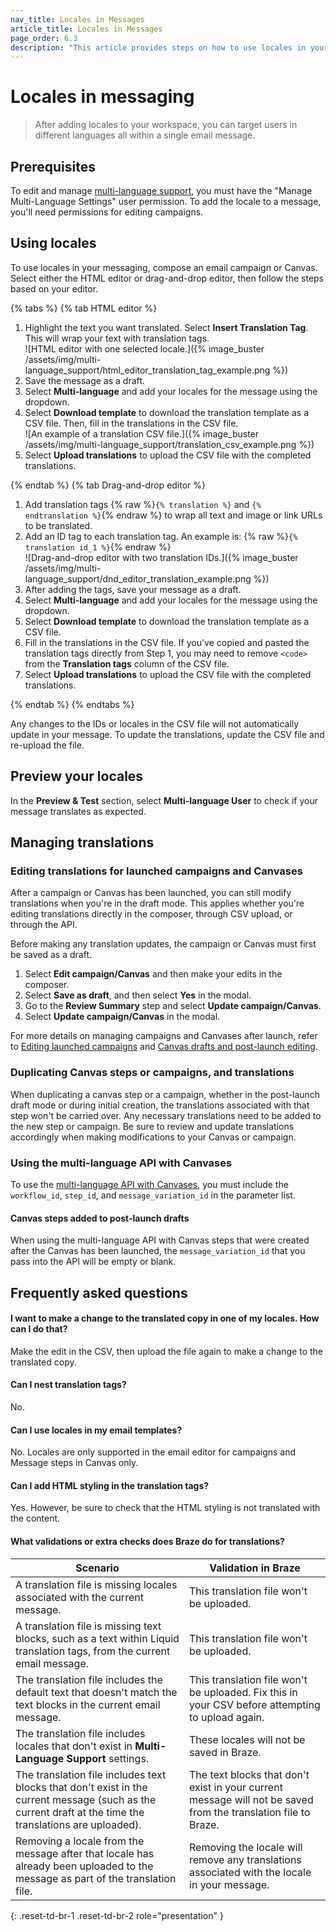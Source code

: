 ```yaml
---
nav_title: Locales in Messages
article_title: Locales in Messages
page_order: 6.3
description: "This article provides steps on how to use locales in your messaging."
---
```


# Locales in messaging

> After adding locales to your workspace, you can target users in different languages all within a single email message.

## Prerequisites

To edit and manage [multi-language support]({{site.baseurl}}/multi_language_support/), you must have the "Manage Multi-Language Settings" user permission. To add the locale to a message, you'll need permissions for editing campaigns.

## Using locales

To use locales in your messaging, compose an email campaign or Canvas. Select either the HTML editor or drag-and-drop editor, then follow the steps based on your editor.

{% tabs %}
{% tab HTML editor %}

1. Highlight the text you want translated. Select **Insert Translation Tag**. This will wrap your text with translation tags. <br>![HTML editor with one selected locale.]({% image_buster /assets/img/multi-language_support/html_editor_translation_tag_example.png %})
2. Save the message as a draft.
3. Select **Multi-language** and add your locales for the message using the dropdown.
4. Select **Download template** to download the translation template as a CSV file. Then, fill in the translations in the CSV file. <br>![An example of a translation CSV file.]({% image_buster /assets/img/multi-language_support/translation_csv_example.png %})
5. Select **Upload translations** to upload the CSV file with the completed translations.

{% endtab %}
{% tab Drag-and-drop editor %}

1. Add translation tags {% raw %}`{% translation %}` and `{% endtranslation %}`{% endraw %} to wrap all text and image or link URLs to be translated. 
2. Add an ID tag to each translation tag. An example is: {% raw %}`{% translation id_1 %}`{% endraw %} <br>![Drag-and-drop editor with two translation IDs.]({% image_buster /assets/img/multi-language_support/dnd_editor_translation_example.png %})
3. After adding the tags, save your message as a draft.
4. Select **Multi-language** and add your locales for the message using the dropdown.
5. Select **Download template** to download the translation template as a CSV file. 
6. Fill in the translations in the CSV file. If you've copied and pasted the translation tags directly from Step 1, you may need to remove `<code>` from the **Translation tags** column of the CSV file.
7. Select **Upload translations** to upload the CSV file with the completed translations.

{% endtab %}
{% endtabs %}

Any changes to the IDs or locales in the CSV file will not automatically update in your message. To update the translations, update the CSV file and re-upload the file.

## Preview your locales

In the **Preview & Test** section, select **Multi-language User** to check if your message translates as expected.

## Managing translations

### Editing translations for launched campaigns and Canvases

After a campaign or Canvas has been launched, you can still modify translations when you're in the draft mode. This applies whether you're editing translations directly in the composer, through CSV upload, or through the API. 

Before making any translation updates, the campaign or Canvas must first be saved as a draft.

1. Select **Edit campaign/Canvas** and then make your edits in the composer.
2. Select **Save as draft**, and then select **Yes** in the modal.
3. Go to the **Review Summary** step and select **Update campaign/Canvas**.
4. Select **Update campaign/Canvas** in the modal.

For more details on managing campaigns and Canvases after launch, refer to [Editing launched campaigns]({{site.baseurl}}/user_guide/engagement_tools/campaigns/managing_campaigns/change_your_campaign_after_launch/) and [Canvas drafts and post-launch editing]({{site.baseurl}}/user_guide/engagement_tools/canvas/managing_canvases/canvas_drafts/).

### Duplicating Canvas steps or campaigns, and translations

When duplicating a canvas step or a campaign, whether in the post-launch draft mode or during initial creation, the translations associated with that step won't be carried over. Any necessary translations need to be added to the new step or campaign. Be sure to review and update translations accordingly when making modifications to your Canvas or campaign.

### Using the multi-language API with Canvases

To use the [multi-language API with Canvases]({{site.baseurl}}/api/endpoints/translations/), you must include the `workflow_id`, `step_id`, and `message_variation_id` in the parameter list.

#### Canvas steps added to post-launch drafts

When using the multi-language API with Canvas steps that were created after the Canvas has been launched, the `message_variation_id` that you pass into the API will be empty or blank.

## Frequently asked questions

#### I want to make a change to the translated copy in one of my locales. How can I do that?
Make the edit in the CSV, then upload the file again to make a change to the translated copy.

#### Can I nest translation tags?
No.

#### Can I use locales in my email templates?
No. Locales are only supported in the email editor for campaigns and Message steps in Canvas only.

#### Can I add HTML styling in the translation tags?
Yes. However, be sure to check that the HTML styling is not translated with the content.

#### What validations or extra checks does Braze do for translations?

| Scenario                                                                                                                                                 | Validation in Braze                                                                                            |
|----------------------------------------------------------------------------------------------------------------------------------------------------------|----------------------------------------------------------------------------------------------------------------|
| A translation file is missing locales associated with the current message.                                                                               | This translation file won't be uploaded.                                                                       |
| A translation file is missing text blocks, such as a text within Liquid translation tags, from the current email message.                                | This translation file won't be uploaded.                                                                       |
| The translation file includes the default text that doesn't match the text blocks in the current email message.                                          | This translation file won't be uploaded. Fix this in your CSV before attempting to upload again.               |
| The translation file includes locales that don't exist in **Multi-Language Support** settings.                                                           | These locales will not be saved in Braze.                                                                      |
| The translation file includes text blocks that don't exist in the current message (such as the current draft at the time the translations are uploaded). | The text blocks that don't exist in your current message will not be saved from the translation file to Braze. |
| Removing a locale from the message after that locale has already been uploaded to the message as part of the translation file.                           | Removing the locale will remove any translations associated with the locale in your message.                   |
{: .reset-td-br-1 .reset-td-br-2 role="presentation" }
